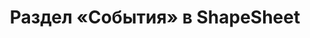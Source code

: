 ﻿---
title: Раздел «События» в ShapeSheet
type: docs
weight: 230
url: /ru/java/events-section-in-the-shapesheet/
---
